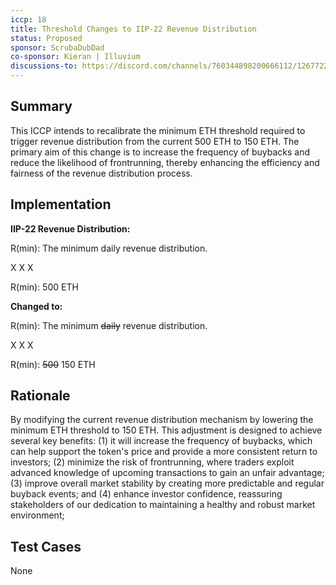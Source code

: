 ```yaml
---
iccp: 18
title: Threshold Changes to IIP-22 Revenue Distribution
status: Proposed
sponsor: ScrubaDubDad
co-sponsor: Kieran | Illuvium
discussions-to: https://discord.com/channels/760344898200666112/1267722315488301086
---
```


## Summary
This ICCP intends to recalibrate the minimum ETH threshold required to trigger revenue distribution from the current 500 ETH to 150 ETH. The primary aim of this change is to increase the frequency of buybacks and reduce the likelihood of frontrunning, thereby enhancing the efficiency and fairness of the revenue distribution process. 

## Implementation
**IIP-22 Revenue Distribution:**

R(min): The minimum daily revenue distribution.

X	X	X

R(min): 500 ETH

**Changed to:**

R(min): The minimum ~~daily~~ revenue distribution.

X	X	X


R(min): ~~500~~ 150 ETH

## Rationale
By modifying the current revenue distribution mechanism by lowering the minimum ETH threshold to 150 ETH. This adjustment is designed to achieve several key benefits: (1) it will increase the frequency of buybacks, which can help support the token's price and provide a more consistent return to investors; (2) minimize the risk of frontrunning, where traders exploit advanced knowledge of upcoming transactions to gain an unfair advantage; (3) improve overall market stability by creating more predictable and regular buyback events; and (4) enhance investor confidence, reassuring stakeholders of our dedication to maintaining a healthy and robust market environment;

## Test Cases
None
